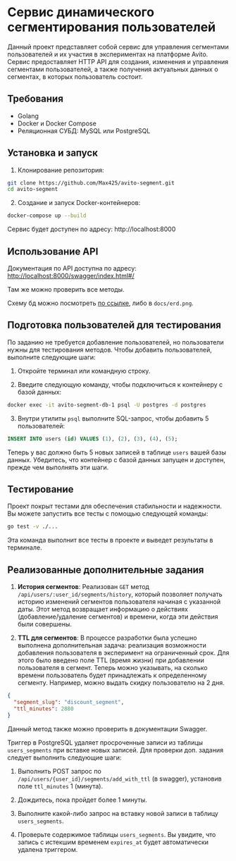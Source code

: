 # Сервис динамического сегментирования пользователей

Данный проект представляет собой сервис для управления сегментами пользователей и их участия в экспериментах на платформе Avito. Сервис предоставляет HTTP API для создания, изменения и управления сегментами пользователей, а также получения актуальных данных о сегментах, в которых пользователь состоит.

## Требования

- Golang
- Docker и Docker Compose
- Реляционная СУБД: MySQL или PostgreSQL

## Установка и запуск

1. Клонирование репозитория:

```bash
git clone https://github.com/Max425/avito-segment.git
cd avito-segment
```

2. Создание и запуск Docker-контейнеров:

```bash
docker-compose up --build
```

Сервис будет доступен по адресу: http://localhost:8000

## Использование API

Документация по API доступна по адресу: [http://localhost:8000/swagger/index.html#/](http://localhost:8000/swagger/index.html#/)

Там же можно проверить все методы.

Схему бд можно посмотреть [по ссылке](https://drive.google.com/file/d/1Q7zTcAtplFMzdH7tNkkrSsB2wWWbWx5G/view?usp=sharing), либо в `docs/erd.png`.

## Подготовка пользователей для тестирования

По заданию не требуется добавление пользователей, но пользователи нужны для тестирования методов. Чтобы добавить пользователей, выполните следующие шаги:

1. Откройте терминал или командную строку.

2. Введите следующую команду, чтобы подключиться к контейнеру с базой данных:

```bash
docker exec -it avito-segment-db-1 psql -U postgres -d postgres
```

3. Внутри утилиты `psql` выполните SQL-запрос, чтобы добавить 5 пользователей:

```sql
INSERT INTO users (id) VALUES (1), (2), (3), (4), (5);
```

Теперь у вас должно быть 5 новых записей в таблице `users` вашей базы данных. Убедитесь, что контейнер с базой данных запущен и доступен, прежде чем выполнять эти шаги.

## Тестирование

Проект покрыт тестами для обеспечения стабильности и надежности. Вы можете запустить все тесты с помощью следующей команды:

```bash
go test -v ./...
```

Эта команда выполнит все тесты в проекте и выведет результаты в терминале.

## Реализованные дополнительные задания 

1. **История сегментов**: Реализован `GET` метод `/api/users/:user_id/segments/history`, который позволяет получать историю изменений сегментов пользователя начиная с указанной даты. Этот метод возвращает информацию о действиях (добавление/удаление сегментов) и времени, когда эти действия были совершены.

2. **TTL для сегментов**: В процессе разработки была успешно выполнена дополнительная задача: реализация возможности добавления пользователя в эксперимент на ограниченный срок. Для этого было введено поле TTL (время жизни) при добавлении пользователя в сегмент. Теперь можно указывать, на сколько времени пользователь будет принадлежать к определенному сегменту. Например, можно выдать скидку пользователю на 2 дня.
```json
{
  "segment_slug": "discount_segment",
  "ttl_minutes": 2880
}
```
Данный метод также можно проверить в документации Swagger.

Триггер в PostgreSQL удаляет просроченные записи из таблицы `users_segments` при вставке новых записей. Для проверки доп. задания следует выполнить следующие шаги:

1. Выполнить POST запрос по `/api/users/{user_id}/segments/add_with_ttl` (в swagger), установив поле `ttl_minutes` 1 (минута).

2. Дождитесь, пока пройдет более 1 минуты.

3. Выполните какой-либо запрос на вставку новой записи в таблицу `users_segments`.

4. Проверьте содержимое таблицы `users_segments`. Вы увидите, что запись с истекшим временем `expires_at` будет автоматически удалена триггером.
